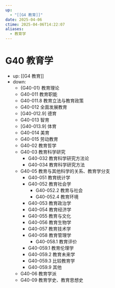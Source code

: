 ```yaml
---
up:
  - "[[G4 教育]]"
date: 2025-04-06
ctime: 2025-04-06T14:22:07
aliases:
  - 教育学
---
```


# G40 教育学

- up: [[G4 教育]]
- down:	
	- {G40-01} 教育理论
	- G40-011 教育职能
	- G40-011.8 教育立法与教育政策
	- G40-012 全面发展教育
	- [G40-012.9] 德育
	- G40-013 智育
	- [G40-013.9] 体育
	- G40-014 美育
	- G40-015 劳动教育
	- G40-02 教育哲学
	- G40-03 教育科学研究
		- G40-032 教育科学研究方法论
		- G40-034 教育科学研究方法
	- G40-05 教育与其他科学的关系、教育学分支
		- G40-051 教育统计学
		- G40-052 教育社会学
			- G40-052.2 教育与社会
			- G40-052.4 教育环境
		- G40-053 教育政治学
		- G40-054 教育经济学
		- G40-055 教育与文化
		- G40-056 教育生物学
		- G40-057 教育技术学
		- G40-058 教育管理学
			- G40-058.1 教育评价
		- G40-059.1 教育伦理学
		- G40-059.2 教育未来学
		- G40-059.3 比较教育学
		- G40-059.9 其他
	- G40-06 教育学派
	- G40-09 教育学史、教育思想史
	
